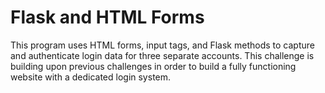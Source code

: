 # Flask and HTML Forms 

This program uses HTML forms, input tags, and Flask methods to capture and authenticate login data for three separate accounts. This challenge is building upon previous challenges in order to build a fully functioning website with a dedicated login system.